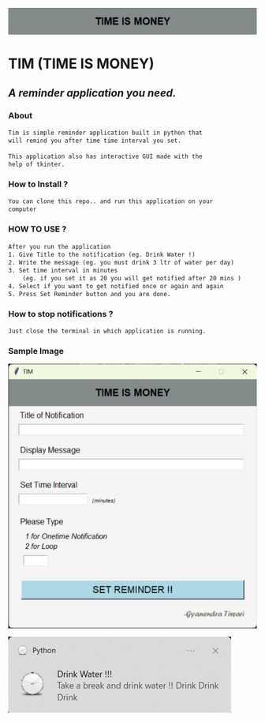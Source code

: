 ![Title Image](titleImage.jpg "a title")

# TIM (TIME IS MONEY)

## _A reminder application you need._

### About

    Tim is simple reminder application built in python that
    will remind you after time time interval you set.

    This application also has interactive GUI made with the
    help of tkinter.

### How to Install ?

    You can clone this repo.. and run this application on your
    computer

### HOW TO USE ?

    After you run the application
    1. Give Title to the notification (eg. Drink Water !)
    2. Write the message (eg. you must drink 3 ltr of water per day)
    3. Set time interval in minutes
        (eg. if you set it as 20 you will get notified after 20 mins )
    4. Select if you want to get notified once or again and again
    5. Press Set Reminder button and you are done.

### How to stop notifications ?

    Just close the terminal in which application is running.

### Sample Image

![Sample Layout Image](layoutImage.jpg "Sample Layout")

![Sample Notification Image](notificationImage.jpg "Sample Layout")
